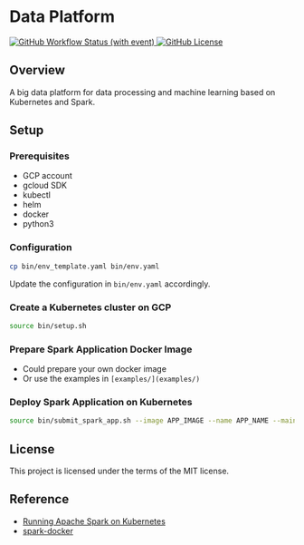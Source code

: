 # Data Platform

[![GitHub Workflow Status (with event)](https://img.shields.io/github/actions/workflow/status/xuwenyihust/Data-Platform/build-examples.yml?logo=github&label=build-examples)
](https://github.com/xuwenyihust/Data-Platform/actions/workflows/build-examples.yml)<space><space>
[![GitHub License](https://img.shields.io/github/license/xuwenyihust/Data-Platform?link=https%3A%2F%2Fgithub.com%2Fxuwenyihust%2FData-Platform%2Fblob%2Fmain%2FLICENSE)](https://github.com/xuwenyihust/Data-Platform/blob/main/LICENSE)<space><space>


## Overview
A big data platform for data processing and machine learning based on Kubernetes and Spark.

## Setup
### Prerequisites
- GCP account
- gcloud SDK
- kubectl
- helm
- docker
- python3

### Configuration
```bash
cp bin/env_template.yaml bin/env.yaml
```

Update the configuration in `bin/env.yaml` accordingly.

### Create a Kubernetes cluster on GCP
```bash
source bin/setup.sh
```

### Prepare Spark Application Docker Image
- Could prepare your own docker image
- Or use the examples in `[examples/](examples/)`

### Deploy Spark Application on Kubernetes
```bash
source bin/submit_spark_app.sh --image APP_IMAGE --name APP_NAME --main MAIN_CLASS --jar JAR_FILE --args APP_ARGS
```

## License
This project is licensed under the terms of the MIT license.

## Reference
- [Running Apache Spark on Kubernetes](https://medium.com/empathyco/running-apache-spark-on-kubernetes-2e64c73d0bb2)
- [spark-docker](https://github.com/apache/spark-docker)